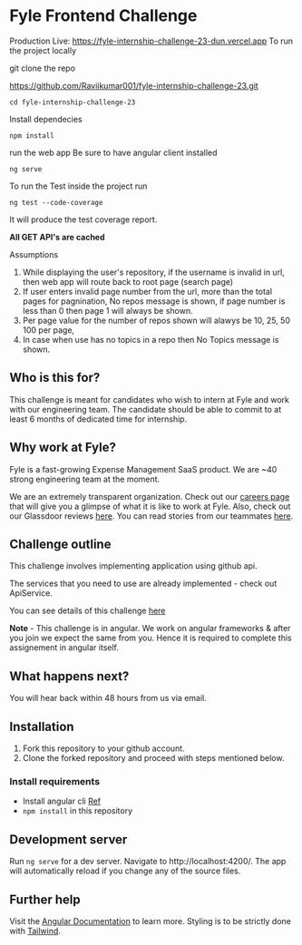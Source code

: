 # Fyle Frontend Challenge

Production Live: https://fyle-internship-challenge-23-dun.vercel.app
To run the project locally

git clone the repo

https://github.com/Raviikumar001/fyle-internship-challenge-23.git

```
cd fyle-internship-challenge-23
```
Install dependecies

```
npm install 
```
run the web app
Be sure to have angular client installed

```
ng serve
```

To run the Test
inside the project run 

```
ng test --code-coverage
```
It will produce the test coverage report.

**All GET API's are cached**

Assumptions
1. While displaying the user's repository, if the username is invalid in url, then web app will route back to root page (search page)
2. If user enters invalid page  number from the url, more than the total pages for pagnination, No repos message is shown, if page number is less than 0 then page 1 will always be shown. 
3. Per page value for the number of repos shown will alawys be 10, 25, 50 100 per page,
4. In case when use has no topics in a repo then No Topics message is shown.




## Who is this for?

This challenge is meant for candidates who wish to intern at Fyle and work with our engineering team. The candidate should be able to commit to at least 6 months of dedicated time for internship.

## Why work at Fyle?

Fyle is a fast-growing Expense Management SaaS product. We are ~40 strong engineering team at the moment. 

We are an extremely transparent organization. Check out our [careers page](https://careers.fylehq.com) that will give you a glimpse of what it is like to work at Fyle. Also, check out our Glassdoor reviews [here](https://www.glassdoor.co.in/Reviews/Fyle-Reviews-E1723235.htm). You can read stories from our teammates [here](https://stories.fylehq.com).

## Challenge outline

This challenge involves implementing application using github api. 

The services that you need to use are already implemented - check out ApiService.

You can see details of this challenge [here](https://fyleuniverse.notion.site/fyleuniverse/Fyle-Frontend-development-challenge-cb5085e5e0864e769e7b98c694400aaa)

__Note__ - This challenge is in angular. We work on angular frameworks & after you join we expect the same from you. Hence it is required to complete this assignement in angular itself.

## What happens next?

You will hear back within 48 hours from us via email.

## Installation

1. Fork this repository to your github account.
2. Clone the forked repository and proceed with steps mentioned below.

### Install requirements
* Install angular cli [Ref](https://angular.io/cli)
* `npm install` in this repository 

## Development server

Run `ng serve` for a dev server. Navigate to http://localhost:4200/. The app will automatically reload if you change any of the source files.

## Further help

Visit the [Angular Documentation](https://angular.io/guide/styleguide) to learn more.
Styling is to be strictly done with [Tailwind](https://tailwindcss.com/docs/installation).
